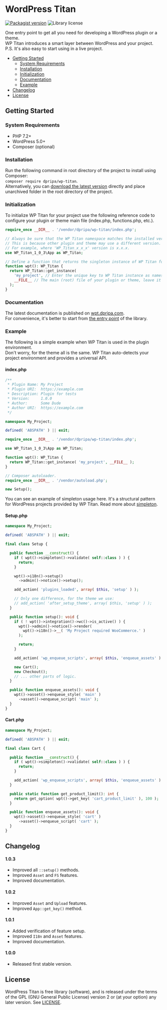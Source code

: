 # WordPress Titan

<a href="https://packagist.org/packages/dpripa/wp-titan"><img src="https://img.shields.io/packagist/v/dpripa/wp-titan" alt="Packagist version"/></a> <img src="https://img.shields.io/packagist/l/dpripa/wp-titan" alt="Library license"/>

One entry point to get all you need for developing a WordPress plugin or a theme.\
WP Titan introduces a smart layer between WordPress and your project.\
P.S. It's also easy to start using in a live project.

- [Getting Started](#getting-started)
  - [System Requirements](#system-requirements)
  - [Installation](#installation)
  - [Initialization](#initialization)
  - [Documentation](#documentation)
  - [Example](#example)
- [Changelog](#changelog)
- [License](#license)

## Getting Started

### System Requirements
- PHP 7.2+
- WordPress 5.0+
- Composer (optional)

### Installation
Run the following command in root directory of the project to install using Composer:\
`composer require dpripa/wp-titan`.\
Alternatively, you can [download the latest version](https://github.com/dpripa/wp-titan/releases) directly and place unarchived folder in the root directory of the project.

### Initialization
To initialize WP Titan for your project use the following reference code to configure your plugin or theme main file (index.php, functions.php, etc.).
```php
require_once __DIR__ . '/vendor/dpripa/wp-titan/index.php';

// Always be sure that the WP Titan namespace matches the installed version of the library.
// This is because other plugin and theme may use a different version.
// For example, where 'WP_Titan_x_x_x' version is x.x.x.
use WP_Titan_1_0_3\App as WP_Titan;

// Define a function that returns the singleton instance of WP Titan for your project.
function wpt(): WP_Titan {
  return WP_Titan::get_instance(
    'my_project', // Enter the unique key to WP Titan instance as namespace of your plugin or theme.
    __FILE__ // The main (root) file of your plugin or theme, leave it as is.
  );
}
```

### Documentation
The latest documentation is published on [wpt.dpripa.com](https://wpt.dpripa.com).\
For convenience, it's better to start from [the entry point](https://wpt.dpripa.com/classes/WP-Titan-1-0-3-App.html) of the library.

### Example
The following is a simple example when WP Titan is used in the plugin environment.\
Don't worry, for the theme all is the same. WP Titan auto-detects your project environment and provides a universal API.

#### index.php
```php
/**
 * Plugin Name: My Project
 * Plugin URI:  https://example.com
 * Description: Plugin for tests
 * Version:     1.0.0
 * Author:      Some Dude
 * Author URI:  https://example.com
 */

namespace My_Project;

defined( 'ABSPATH' ) || exit;

require_once __DIR__ . '/vendor/dpripa/wp-titan/index.php';

use WP_Titan_1_0_3\App as WP_Titan;

function wpt(): WP_Titan {
  return WP_Titan::get_instance( 'my_project', __FILE__ );
}

// Composer autoloader.
require_once __DIR__ . '/vendor/autoload.php';

new Setup();
```
You can see an example of simpleton usage here. It's a structural pattern for WordPress projects provided by WP Titan. Read more about [simpleton](https://wpt.dpripa.com/classes/WP-Titan-1-0-3-Simpleton.html).

#### Setup.php
```php
namespace My_Project;

defined( 'ABSPATH' ) || exit;

final class Setup {

  public function __construct() {
    if ( wpt()->simpleton()->validate( self::class ) ) {
      return;
    }

    wpt()->i18n()->setup()
      ->admin()->notice()->setup();

    add_action( 'plugins_loaded', array( $this, 'setup' ) );

    // Only one difference, for the theme we use:
    // add_action( 'after_setup_theme', array( $this, 'setup' ) );
  }

  public function setup(): void {
    if ( ! wpt()->integration()->wc()->is_active() ) {
      wpt()->admin()->notice()->render(
        wpt()->i18n()->__( 'My Project required WooCommerce.' )
      );

      return;
    }

    add_action( 'wp_enqueue_scripts', array( $this, 'enqueue_assets' ) );

    new Cart();
    new Checkout();
    // ... other parts of logic.
  }

  public function enqueue_assets(): void {
    wpt()->asset()->enqueue_style( 'main' )
      ->asset()->enqueue_script( 'main' );
  }
}
```

#### Cart.php
```php
namespace My_Project;

defined( 'ABSPATH' ) || exit;

final class Cart {

  public function __construct() {
    if ( wpt()->simpleton()->validate( self::class ) ) {
      return;
    }

    add_action( 'wp_enqueue_scripts', array( $this, 'enqueue_assets' ) );
  }

  public static function get_product_limit(): int {
    return get_option( wpt()->get_key( 'cart_product_limit' ), 100 );
  }

  public function enqueue_assets(): void {
    wpt()->asset()->enqueue_style( 'cart' )
      ->asset()->enqueue_script( 'cart' );
  }
}
```

## Changelog

#### 1.0.3
- Improved all `::setup()` methods.
- Improved `Asset` and `FS` features.
- Improved documentation.

#### 1.0.2
- Improved `Asset` and `Upload` features.
- Improved `App::get_key()` method.

#### 1.0.1
- Added verification of feature setup.
- Improved `I18n` and `Asset` features.
- Improved documentation.

#### 1.0.0
- Released first stable version.

## License
WordPress Titan is free library (software), and is released under the terms of the GPL (GNU General Public License) version 2 or (at your option) any later version. See [LICENSE](https://github.com/dpripa/wp-titan/blob/main/LICENSE).
